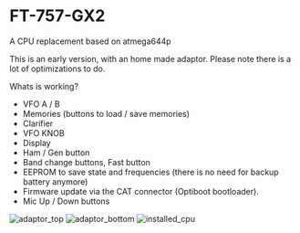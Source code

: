# FT-757-GX2
A CPU replacement based on atmega644p

This is an early version, with an home made adaptor. Please note there is a lot of optimizations to do.

Whats is working?

- VFO A / B
- Memories (buttons to load / save memories)
- Clarifier
- VFO KNOB
- Display
- Ham / Gen button
- Band change buttons, Fast button
- EEPROM to save state and frequencies (there is no need for backup battery anymore)
- Firmware update via the CAT connector (Optiboot bootloader).
- Mic Up / Down buttons

![adaptor_top](https://github.com/armSeb/FT-757-GX2/assets/12976342/83bf0b96-5a5e-4aee-bec3-9193282dfbc8)
![adaptor_bottom](https://github.com/armSeb/FT-757-GX2/assets/12976342/1931da4f-d532-43c9-a7dd-eafc4d1aa3a8)
![installed_cpu](https://github.com/armSeb/FT-757-GX2/assets/12976342/a5e87364-992d-4f5f-966c-068ec9f8eef4)
